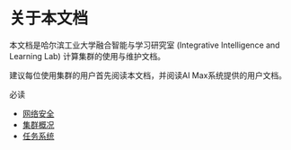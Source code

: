 # 关于本文档

本文档是哈尔滨工业大学融合智能与学习研究室 (Integrative Intelligence and Learning Lab) 计算集群的使用与维护文档。

建议每位使用集群的用户首先阅读本文档，并阅读AI Max系统提供的用户文档。

必读

* [网络安全](security.md)
* [集群概况](clusterIntro.md)
* [任务系统](jobs.md)



